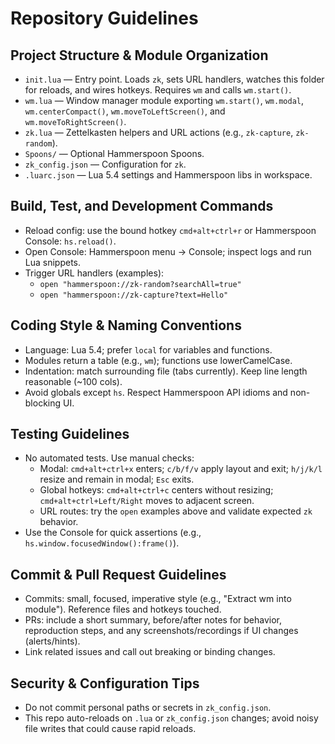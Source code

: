# Repository Guidelines

## Project Structure & Module Organization
- `init.lua` — Entry point. Loads `zk`, sets URL handlers, watches this folder for reloads, and wires hotkeys. Requires `wm` and calls `wm.start()`.
- `wm.lua` — Window manager module exporting `wm.start()`, `wm.modal`, `wm.centerCompact()`, `wm.moveToLeftScreen()`, and `wm.moveToRightScreen()`.
- `zk.lua` — Zettelkasten helpers and URL actions (e.g., `zk-capture`, `zk-random`).
- `Spoons/` — Optional Hammerspoon Spoons.
- `zk_config.json` — Configuration for `zk`.
- `.luarc.json` — Lua 5.4 settings and Hammerspoon libs in workspace.

## Build, Test, and Development Commands
- Reload config: use the bound hotkey `cmd+alt+ctrl+r` or Hammerspoon Console: `hs.reload()`.
- Open Console: Hammerspoon menu → Console; inspect logs and run Lua snippets.
- Trigger URL handlers (examples):
  - `open "hammerspoon://zk-random?searchAll=true"`
  - `open "hammerspoon://zk-capture?text=Hello"`

## Coding Style & Naming Conventions
- Language: Lua 5.4; prefer `local` for variables and functions.
- Modules return a table (e.g., `wm`); functions use lowerCamelCase.
- Indentation: match surrounding file (tabs currently). Keep line length reasonable (~100 cols).
- Avoid globals except `hs`. Respect Hammerspoon API idioms and non-blocking UI.

## Testing Guidelines
- No automated tests. Use manual checks:
  - Modal: `cmd+alt+ctrl+x` enters; `c/b/f/v` apply layout and exit; `h/j/k/l` resize and remain in modal; `Esc` exits.
  - Global hotkeys: `cmd+alt+ctrl+c` centers without resizing; `cmd+alt+ctrl+Left/Right` moves to adjacent screen.
  - URL routes: try the `open` examples above and validate expected `zk` behavior.
- Use the Console for quick assertions (e.g., `hs.window.focusedWindow():frame()`).

## Commit & Pull Request Guidelines
- Commits: small, focused, imperative style (e.g., "Extract wm into module"). Reference files and hotkeys touched.
- PRs: include a short summary, before/after notes for behavior, reproduction steps, and any screenshots/recordings if UI changes (alerts/hints).
- Link related issues and call out breaking or binding changes.

## Security & Configuration Tips
- Do not commit personal paths or secrets in `zk_config.json`.
- This repo auto-reloads on `.lua` or `zk_config.json` changes; avoid noisy file writes that could cause rapid reloads.
